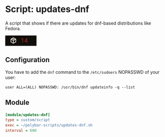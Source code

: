 # Script: updates-dnf

A script that shows if there are updates for dnf-based distributions like Fedora.

![updates-dnf](screenshots/1.png)


## Configuration

You have to add the `dnf` command to the `/etc/sudoers` NOPASSWD of your user:

```
user ALL=(ALL) NOPASSWD: /usr/bin/dnf updateinfo -q --list
```

## Module

```ini
[module/updates-dnf]
type = custom/script
exec = ~/polybar-scripts/updates-dnf.sh
interval = 600
```

